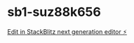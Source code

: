 # sb1-suz88k656

[Edit in StackBlitz next generation editor ⚡️](https://stackblitz.com/~/github.com/Suleymanozkan1/sb1-suz88k656)